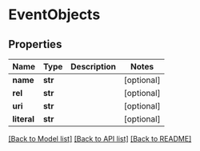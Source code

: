 # EventObjects

## Properties
Name | Type | Description | Notes
------------ | ------------- | ------------- | -------------
**name** | **str** |  | [optional] 
**rel** | **str** |  | [optional] 
**uri** | **str** |  | [optional] 
**literal** | **str** |  | [optional] 

[[Back to Model list]](../README.md#documentation-for-models) [[Back to API list]](../README.md#documentation-for-api-endpoints) [[Back to README]](../README.md)

